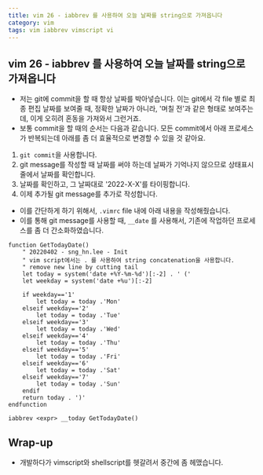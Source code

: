 ```yaml
---
title: vim 26 - iabbrev 를 사용하여 오늘 날짜를 string으로 가져옵니다
category: vim
tags: vim iabbrev vimscript vi
---
```


## vim 26 - iabbrev 를 사용하여 오늘 날짜를 string으로 가져옵니다

- 저는 git에 commit을 할 때 항상 날짜를 박아넣습니다. 이는 git에서 각 file 별로 최종 편집 날짜를 보여줄 때, 정확한 날짜가 아니라, '며칠 전'과 같은 형태로 보여주는데, 이게 오히려 혼동을 가져와서 그런거죠.
- 보통 commit을 할 때의 순서는 다음과 같습니다. 모든 commit에서 아래 프로세스가 반복되는데 아래를 좀 더 효율적으로 변경할 수 있을 것 같아요.

1. `git commit`을 사용합니다.
1. git message를 작성할 때 날짜를 써야 하는데 날짜가 기억나지 않으므로 상태표시줄에서 날짜를 확인합니다.
1. 날짜를 확인하고, 그 날짜대로 '2022-X-X'를 타이핑합니다.
1. 이제 추가될 git message를 추가로 작성합니다.

- 이를 간단하게 하기 위해서, `.vimrc` file 내에 아래 내용을 작성해줬습니다.
- 이를 통해 git message를 사용할 때, `__date` 를 사용해서, 기존에 작업하던 프로세스를 좀 더 간소화하였습니다.

```vim
function GetTodayDate()
    " 20220402 - sng_hn.lee - Init
    " vim script에서는 . 를 사용하여 string concatenation을 사용합니다.
    " remove new line by cutting tail
    let today = system('date +%Y-%m-%d')[:-2] . ' ('
    let weekday = system('date +%u')[:-2]

    if weekday=='1'
        let today = today .'Mon'
    elseif weekday=='2'
        let today = today .'Tue'
    elseif weekday=='3'
        let today = today .'Wed'
    elseif weekday=='4'
        let today = today .'Thu'
    elseif weekday=='5'
        let today = today .'Fri'
    elseif weekday=='6'
        let today = today .'Sat'
    elseif weekday=='7'
        let today = today .'Sun'
    endif
    return today . ')'
endfunction

iabbrev <expr> __today GetTodayDate()
```

## Wrap-up

- 개발하다가 vimscript와 shellscript를 헷갈려서 중간에 좀 헤맸습니다.
